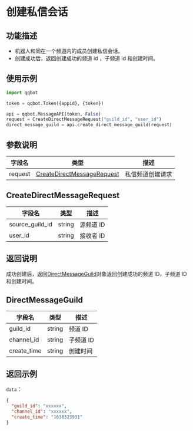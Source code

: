 # 创建私信会话

## 功能描述

- 机器人和同在一个频道内的成员创建私信会话。
- 创建成功后，返回创建成功的频道 id ，子频道 id 和创建时间。

## 使用示例

```py
import qqbot

token = qqbot.Token({appid}, {token})

api = qqbot.MessageAPI(token, False)
request = CreateDirectMessageRequest("guild_id", "user_id")
direct_message_guild = api.create_direct_message_guild(request)
```

## 参数说明

| 字段名  | 类型                                                      | 描述             |
| ------- | --------------------------------------------------------- | ---------------- |
| request | [CreateDirectMessageRequest](#CreateDirectMessageRequest) | 私信频道创建请求 |

## CreateDirectMessageRequest

| 字段名          | 类型   | 描述      |
| --------------- | ------ | --------- |
| source_guild_id | string | 源频道 ID |
| user_id         | string | 接收者 ID |

## 返回说明

成功创建后，返回[DirectMessageGuild](#DirectMessageGuild)对象返回创建成功的频道 ID，子频道 ID 和创建时间。

## DirectMessageGuild

| 字段名      | 类型   | 描述      |
| ----------- | ------ | --------- |
| guild_id    | string | 频道 ID   |
| channel_id  | string | 子频道 ID |
| create_time | string | 创建时间  |

## 返回示例

`data`：

```json
{
  "guild_id": "xxxxxx",
  "channel_id": "xxxxxx",
  "create_time": "1638323931"
}
```
